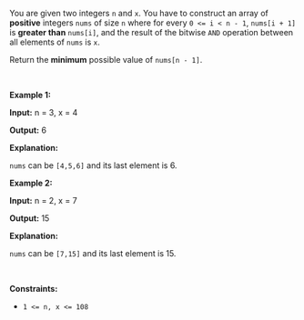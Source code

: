 You are given two integers `n` and `x`. You have to construct an array of **positive** integers `nums` of size `n` where for every `0 <= i < n - 1`, `nums[i + 1]` is **greater than** `nums[i]`, and the result of the bitwise `AND` operation between all elements of `nums` is `x`.


Return the **minimum** possible value of `nums[n - 1]`.


 


**Example 1:**



**Input:** n = 3, x = 4


**Output:** 6


**Explanation:**


`nums` can be `[4,5,6]` and its last element is 6.



**Example 2:**



**Input:** n = 2, x = 7


**Output:** 15


**Explanation:**


`nums` can be `[7,15]` and its last element is 15.



 


**Constraints:**


* `1 <= n, x <= 108`


